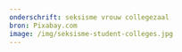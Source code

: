 ```yaml
---
onderschrift: seksisme vrouw collegezaal
bron: Pixabay.com
image: /img/seksisme-student-colleges.jpg
---
```

